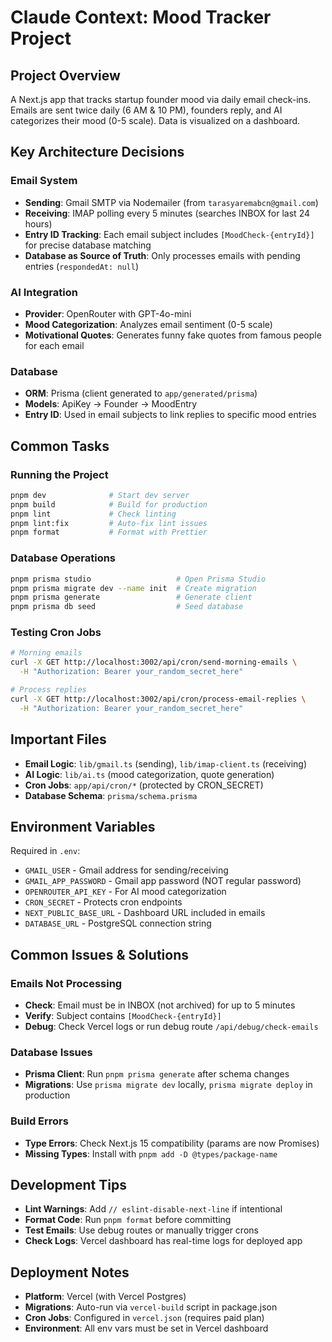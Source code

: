# Claude Context: Mood Tracker Project

## Project Overview

A Next.js app that tracks startup founder mood via daily email check-ins. Emails are sent twice daily (6 AM & 10 PM), founders reply, and AI categorizes their mood (0-5 scale). Data is visualized on a dashboard.

## Key Architecture Decisions

### Email System

- **Sending**: Gmail SMTP via Nodemailer (from `tarasyaremabcn@gmail.com`)
- **Receiving**: IMAP polling every 5 minutes (searches INBOX for last 24 hours)
- **Entry ID Tracking**: Each email subject includes `[MoodCheck-{entryId}]` for precise database matching
- **Database as Source of Truth**: Only processes emails with pending entries (`respondedAt: null`)

### AI Integration

- **Provider**: OpenRouter with GPT-4o-mini
- **Mood Categorization**: Analyzes email sentiment (0-5 scale)
- **Motivational Quotes**: Generates funny fake quotes from famous people for each email

### Database

- **ORM**: Prisma (client generated to `app/generated/prisma`)
- **Models**: ApiKey → Founder → MoodEntry
- **Entry ID**: Used in email subjects to link replies to specific mood entries

## Common Tasks

### Running the Project

```bash
pnpm dev              # Start dev server
pnpm build            # Build for production
pnpm lint             # Check linting
pnpm lint:fix         # Auto-fix lint issues
pnpm format           # Format with Prettier
```

### Database Operations

```bash
pnpm prisma studio                   # Open Prisma Studio
pnpm prisma migrate dev --name init  # Create migration
pnpm prisma generate                 # Generate client
pnpm prisma db seed                  # Seed database
```

### Testing Cron Jobs

```bash
# Morning emails
curl -X GET http://localhost:3002/api/cron/send-morning-emails \
  -H "Authorization: Bearer your_random_secret_here"

# Process replies
curl -X GET http://localhost:3002/api/cron/process-email-replies \
  -H "Authorization: Bearer your_random_secret_here"
```

## Important Files

- **Email Logic**: `lib/gmail.ts` (sending), `lib/imap-client.ts` (receiving)
- **AI Logic**: `lib/ai.ts` (mood categorization, quote generation)
- **Cron Jobs**: `app/api/cron/*` (protected by CRON_SECRET)
- **Database Schema**: `prisma/schema.prisma`

## Environment Variables

Required in `.env`:

- `GMAIL_USER` - Gmail address for sending/receiving
- `GMAIL_APP_PASSWORD` - Gmail app password (NOT regular password)
- `OPENROUTER_API_KEY` - For AI mood categorization
- `CRON_SECRET` - Protects cron endpoints
- `NEXT_PUBLIC_BASE_URL` - Dashboard URL included in emails
- `DATABASE_URL` - PostgreSQL connection string

## Common Issues & Solutions

### Emails Not Processing

- **Check**: Email must be in INBOX (not archived) for up to 5 minutes
- **Verify**: Subject contains `[MoodCheck-{entryId}]`
- **Debug**: Check Vercel logs or run debug route `/api/debug/check-emails`

### Database Issues

- **Prisma Client**: Run `pnpm prisma generate` after schema changes
- **Migrations**: Use `prisma migrate dev` locally, `prisma migrate deploy` in production

### Build Errors

- **Type Errors**: Check Next.js 15 compatibility (params are now Promises)
- **Missing Types**: Install with `pnpm add -D @types/package-name`

## Development Tips

- **Lint Warnings**: Add `// eslint-disable-next-line` if intentional
- **Format Code**: Run `pnpm format` before committing
- **Test Emails**: Use debug routes or manually trigger crons
- **Check Logs**: Vercel dashboard has real-time logs for deployed app

## Deployment Notes

- **Platform**: Vercel (with Vercel Postgres)
- **Migrations**: Auto-run via `vercel-build` script in package.json
- **Cron Jobs**: Configured in `vercel.json` (requires paid plan)
- **Environment**: All env vars must be set in Vercel dashboard

